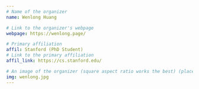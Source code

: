 ```yaml
---
# Name of the organizer
name: Wenlong Huang

# Link to the organizer's webpage
webpage: https://wenlong.page/

# Primary affiliation
affil: Stanford (PhD Student)
# Link to the primary affiliation
affil_link: https://cs.stanford.edu/

# An image of the organizer (square aspect ratio works the best) (place in the `assets/img/organizers` directory)
img: wenlong.jpg
---
```


